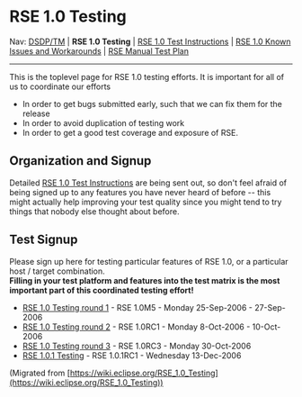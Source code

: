 

RSE 1.0 Testing
===============

Nav: [DSDP/TM](./TM "DSDP/TM") | **RSE 1.0 Testing** | [RSE 1.0 Test Instructions](./RSE_1.0_Test_Instructions "RSE 1.0 Test Instructions") | [RSE 1.0 Known Issues and Workarounds](./RSE_1.0_Known_Issues_and_Workarounds "RSE 1.0 Known Issues and Workarounds") | [RSE Manual Test Plan](./RSE_Manual_Test_Plan "RSE Manual Test Plan")

* * *

This is the toplevel page for RSE 1.0 testing efforts. It is important for all of us to coordinate our efforts

*   In order to get bugs submitted early, such that we can fix them for the release
*   In order to avoid duplication of testing work
*   In order to get a good test coverage and exposure of RSE.

Organization and Signup
-----------------------

Detailed [RSE 1.0 Test Instructions](./RSE_1.0_Test_Instructions "RSE 1.0 Test Instructions") are being sent out, so don't feel afraid of being signed up to any features you have never heard of before -- this might actually help improving your test quality since you might tend to try things that nobody else thought about before.

Test Signup
-----------

Please sign up here for testing particular features of RSE 1.0, or a particular host / target combination.  
**Filling in your test platform and features into the test matrix is the most important part of this coordinated testing effort!**

*   [RSE 1.0 Testing round 1](./RSE_1.0_Testing_round_1 "RSE 1.0 Testing round 1") \- RSE 1.0M5 - Monday 25-Sep-2006 - 27-Sep-2006
*   [RSE 1.0 Testing round 2](./RSE_1.0_Testing_round_2 "RSE 1.0 Testing round 2") \- RSE 1.0RC1 - Monday 8-Oct-2006 - 10-Oct-2006
*   [RSE 1.0 Testing round 3](./RSE_1.0_Testing_round_3 "RSE 1.0 Testing round 3") \- RSE 1.0RC3 - Monday 30-Oct-2006
*   [RSE 1.0.1 Testing](./RSE_1.0.1_Testing "RSE 1.0.1 Testing") \- RSE 1.0.1RC1 - Wednesday 13-Dec-2006


(Migrated from [https://wiki.eclipse.org/RSE_1.0_Testing](https://wiki.eclipse.org/RSE_1.0_Testing))